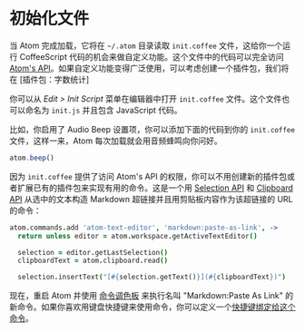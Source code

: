 # 初始化文件

当 Atom 完成加载，它将在 `~/.atom` 目录读取 `init.coffee` 文件，这给你一个运行 CoffeeScript 代码的机会来做自定义功能。这个文件中的代码可以完全访问 [Atom's API](https://atom.io/docs/api/v1.28.2/AtomEnvironment)。如果自定义功能变得广泛使用，可以考虑创建一个插件包，我们将在 [插件包：字数统计]

你可以从 *Edit > Init Script* 菜单在编辑器中打开 `init.coffee` 文件。这个文件也可以命名为 `init.js` 并且包含 JavaScript 代码。

比如，你启用了 Audio Beep 设置项，你可以添加下面的代码到你的 `init.coffee` 文件，这样一来，Atom 每次加载就会用音频蜂鸣向你问好。

```js
atom.beep()
```

因为 `init.coffee` 提供了访问 Atom's API 的权限，你可以不用创建新的插件包或者扩展已有的插件包来实现有用的命令。这是一个用 [Selection API](https://atom.io/docs/api/v1.28.2/Selection) 和 [Clipboard API](https://atom.io/docs/api/v1.28.2/Clipboard) 从选中的文本构造 Markdown 超链接并且用剪贴板内容作为该超链接的 URL 的命令：

```coffeescript
atom.commands.add 'atom-text-editor', 'markdown:paste-as-link', ->
  return unless editor = atom.workspace.getActiveTextEditor()

  selection = editor.getLastSelection()
  clipboardText = atom.clipboard.read()

  selection.insertText("[#{selection.getText()}](#{clipboardText})")
```

现在，重启 Atom 并使用 [命令调色板](/windows/chapter1/atom-basics?id=命令调色板) 来执行名叫 "Markdown:Paste As Link" 的新命令。如果你喜欢用键盘快捷键来使用命令，你可以定义一个[快捷键绑定给这个命令](https://flight-manual.atom.io/using-atom/sections/basic-customization/#customizing-keybindings)。
